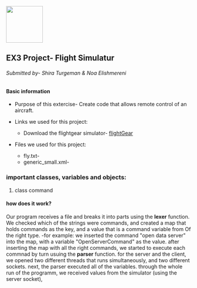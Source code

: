  <img src="https://upload.wikimedia.org/wikipedia/commons/3/34/FlightGear_Logo.svg" width="100" height="100">

## EX3 Project- Flight Simulatur 

###### Submitted by- Shira Turgeman & Noa Elishmereni

#### **Basic information**
* Purpose of this extercise-
Create code that allows remote control of an aircraft.

* Links we used for this project:
   * ‫‪Download the flightgear simulator- [flightGear](https://www.flightgear.org/)

* Files we used for this project:
   * fly.txt- 
   * generic_small.xml- 

### **important classes, variables and objects:**
1. class command

#### **how does it work?**
Our program receives a file and breaks it into parts using the **lexer** function. We checked which of the strings were commands, and created a map that holds commands as the key, and a value that is a command variable from Of the right type. 
  -for example: we inserted the command "open data server" into the map, with a variable "OpenServerCommand" as the value.
after inserting the map with all the right commands, we started to execute each commnad by turn usuing the **parser** function. for the server and the client, we opened two different threads that runs simultaneously, and two different sockets.
next, the parser executed all of the variables.
through the whole run of the programm, we received values from the simulator (using the server socket), 

